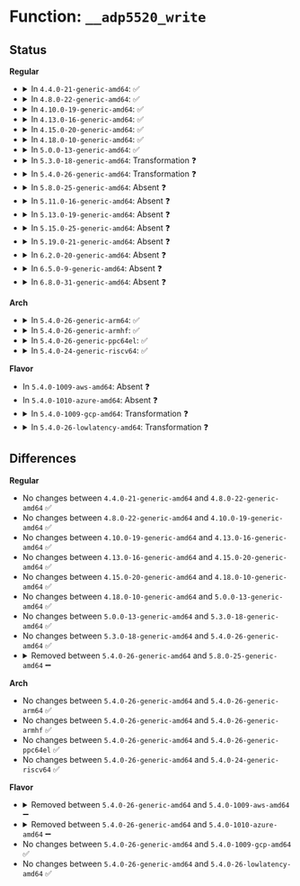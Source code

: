 # Function: <code>__adp5520_write</code>

## Status
<b>Regular</b>
<ul>
<li>
<details>
<summary>In <code>4.4.0-21-generic-amd64</code>: ✅</summary>

```c
int __adp5520_write(struct i2c_client * client, int reg, uint8_t val)
```

```json
{
  "name": "__adp5520_write",
  "collision_type": "Unique Static",
  "inline_type": "No",
  "funcs": [
    {
      "addr": 18446744071584689728,
      "name": "__adp5520_write",
      "external": false,
      "loc": "drivers/mfd/adp5520.c:56",
      "file": "drivers/mfd/adp5520.c",
      "inline": "seen, unknown",
      "caller_inline": [],
      "caller_func": [
        "drivers/mfd/adp5520.c:adp5520_resume",
        "drivers/mfd/adp5520.c:adp5520_suspend",
        "drivers/mfd/adp5520.c:adp5520_set_bits",
        "drivers/mfd/adp5520.c:adp5520_clr_bits",
        "drivers/mfd/adp5520.c:adp5520_remove",
        "drivers/mfd/adp5520.c:adp5520_probe",
        "drivers/mfd/adp5520.c:adp5520_irq_thread"
      ]
    }
  ],
  "symbols": [
    {
      "addr": 18446744071584689728,
      "name": "__adp5520_write",
      "section": ".text",
      "bind": "STB_LOCAL",
      "size": 100
    }
  ]
}
```
</details>
</li>
<li>
<details>
<summary>In <code>4.8.0-22-generic-amd64</code>: ✅</summary>

```c
int __adp5520_write(struct i2c_client * client, int reg, uint8_t val)
```

```json
{
  "name": "__adp5520_write",
  "collision_type": "Unique Static",
  "inline_type": "No",
  "funcs": [
    {
      "addr": 18446744071585037456,
      "name": "__adp5520_write",
      "external": false,
      "loc": "drivers/mfd/adp5520.c:56",
      "file": "drivers/mfd/adp5520.c",
      "inline": "seen, unknown",
      "caller_inline": [],
      "caller_func": [
        "drivers/mfd/adp5520.c:adp5520_resume",
        "drivers/mfd/adp5520.c:adp5520_suspend",
        "drivers/mfd/adp5520.c:adp5520_remove",
        "drivers/mfd/adp5520.c:adp5520_probe",
        "drivers/mfd/adp5520.c:adp5520_irq_thread",
        "drivers/mfd/adp5520.c:adp5520_clr_bits",
        "drivers/mfd/adp5520.c:adp5520_set_bits"
      ]
    }
  ],
  "symbols": [
    {
      "addr": 18446744071585037456,
      "name": "__adp5520_write",
      "section": ".text",
      "bind": "STB_LOCAL",
      "size": 94
    }
  ]
}
```
</details>
</li>
<li>
<details>
<summary>In <code>4.10.0-19-generic-amd64</code>: ✅</summary>

```c
int __adp5520_write(struct i2c_client * client, int reg, uint8_t val)
```

```json
{
  "name": "__adp5520_write",
  "collision_type": "Unique Static",
  "inline_type": "No",
  "funcs": [
    {
      "addr": 18446744071585221280,
      "name": "__adp5520_write",
      "external": false,
      "loc": "drivers/mfd/adp5520.c:56",
      "file": "drivers/mfd/adp5520.c",
      "inline": "seen, unknown",
      "caller_inline": [],
      "caller_func": [
        "drivers/mfd/adp5520.c:adp5520_resume",
        "drivers/mfd/adp5520.c:adp5520_suspend",
        "drivers/mfd/adp5520.c:adp5520_remove",
        "drivers/mfd/adp5520.c:adp5520_probe",
        "drivers/mfd/adp5520.c:adp5520_irq_thread",
        "drivers/mfd/adp5520.c:adp5520_clr_bits",
        "drivers/mfd/adp5520.c:adp5520_set_bits"
      ]
    }
  ],
  "symbols": [
    {
      "addr": 18446744071585221280,
      "name": "__adp5520_write",
      "section": ".text",
      "bind": "STB_LOCAL",
      "size": 94
    }
  ]
}
```
</details>
</li>
<li>
<details>
<summary>In <code>4.13.0-16-generic-amd64</code>: ✅</summary>

```c
int __adp5520_write(struct i2c_client * client, int reg, uint8_t val)
```

```json
{
  "name": "__adp5520_write",
  "collision_type": "Unique Static",
  "inline_type": "No",
  "funcs": [
    {
      "addr": 18446744071585303184,
      "name": "__adp5520_write",
      "external": false,
      "loc": "drivers/mfd/adp5520.c:56",
      "file": "drivers/mfd/adp5520.c",
      "inline": "seen, unknown",
      "caller_inline": [],
      "caller_func": [
        "drivers/mfd/adp5520.c:adp5520_resume",
        "drivers/mfd/adp5520.c:adp5520_suspend",
        "drivers/mfd/adp5520.c:adp5520_remove",
        "drivers/mfd/adp5520.c:adp5520_probe",
        "drivers/mfd/adp5520.c:adp5520_irq_thread",
        "drivers/mfd/adp5520.c:adp5520_clr_bits",
        "drivers/mfd/adp5520.c:adp5520_set_bits"
      ]
    }
  ],
  "symbols": [
    {
      "addr": 18446744071585303184,
      "name": "__adp5520_write",
      "section": ".text",
      "bind": "STB_LOCAL",
      "size": 94
    }
  ]
}
```
</details>
</li>
<li>
<details>
<summary>In <code>4.15.0-20-generic-amd64</code>: ✅</summary>

```c
int __adp5520_write(struct i2c_client * client, int reg, uint8_t val)
```

```json
{
  "name": "__adp5520_write",
  "collision_type": "Unique Static",
  "inline_type": "No",
  "funcs": [
    {
      "addr": 18446744071585731488,
      "name": "__adp5520_write",
      "external": false,
      "loc": "drivers/mfd/adp5520.c:56",
      "file": "drivers/mfd/adp5520.c",
      "inline": "seen, unknown",
      "caller_inline": [],
      "caller_func": [
        "drivers/mfd/adp5520.c:adp5520_resume",
        "drivers/mfd/adp5520.c:adp5520_suspend",
        "drivers/mfd/adp5520.c:adp5520_remove",
        "drivers/mfd/adp5520.c:adp5520_probe",
        "drivers/mfd/adp5520.c:adp5520_irq_thread",
        "drivers/mfd/adp5520.c:adp5520_clr_bits",
        "drivers/mfd/adp5520.c:adp5520_set_bits"
      ]
    }
  ],
  "symbols": [
    {
      "addr": 18446744071585731488,
      "name": "__adp5520_write",
      "section": ".text",
      "bind": "STB_LOCAL",
      "size": 94
    }
  ]
}
```
</details>
</li>
<li>
<details>
<summary>In <code>4.18.0-10-generic-amd64</code>: ✅</summary>

```c
int __adp5520_write(struct i2c_client * client, int reg, uint8_t val)
```

```json
{
  "name": "__adp5520_write",
  "collision_type": "Unique Static",
  "inline_type": "No",
  "funcs": [
    {
      "addr": 18446744071585977536,
      "name": "__adp5520_write",
      "external": false,
      "loc": "drivers/mfd/adp5520.c:56",
      "file": "drivers/mfd/adp5520.c",
      "inline": "seen, unknown",
      "caller_inline": [],
      "caller_func": [
        "drivers/mfd/adp5520.c:adp5520_resume",
        "drivers/mfd/adp5520.c:adp5520_suspend",
        "drivers/mfd/adp5520.c:adp5520_remove",
        "drivers/mfd/adp5520.c:adp5520_probe",
        "drivers/mfd/adp5520.c:adp5520_irq_thread",
        "drivers/mfd/adp5520.c:adp5520_clr_bits",
        "drivers/mfd/adp5520.c:adp5520_set_bits"
      ]
    }
  ],
  "symbols": [
    {
      "addr": 18446744071585977536,
      "name": "__adp5520_write",
      "section": ".text",
      "bind": "STB_LOCAL",
      "size": 94
    }
  ]
}
```
</details>
</li>
<li>
<details>
<summary>In <code>5.0.0-13-generic-amd64</code>: ✅</summary>

```c
int __adp5520_write(struct i2c_client * client, int reg, uint8_t val)
```

```json
{
  "name": "__adp5520_write",
  "collision_type": "Unique Static",
  "inline_type": "No",
  "funcs": [
    {
      "addr": 18446744071586114176,
      "name": "__adp5520_write",
      "external": false,
      "loc": "drivers/mfd/adp5520.c:56",
      "file": "drivers/mfd/adp5520.c",
      "inline": "seen, unknown",
      "caller_inline": [],
      "caller_func": [
        "drivers/mfd/adp5520.c:adp5520_resume",
        "drivers/mfd/adp5520.c:adp5520_suspend",
        "drivers/mfd/adp5520.c:adp5520_remove",
        "drivers/mfd/adp5520.c:adp5520_probe",
        "drivers/mfd/adp5520.c:adp5520_irq_thread",
        "drivers/mfd/adp5520.c:adp5520_clr_bits",
        "drivers/mfd/adp5520.c:adp5520_set_bits"
      ]
    }
  ],
  "symbols": [
    {
      "addr": 18446744071586114176,
      "name": "__adp5520_write",
      "section": ".text",
      "bind": "STB_LOCAL",
      "size": 94
    }
  ]
}
```
</details>
</li>
<li>
<details>
<summary>In <code>5.3.0-18-generic-amd64</code>: Transformation ❓</summary>

```c
int __adp5520_write(struct i2c_client * client, int reg, uint8_t val)
```

```json
{
  "name": "__adp5520_write",
  "collision_type": "Unique Static",
  "inline_type": "No",
  "funcs": [
    {
      "addr": 0,
      "name": "__adp5520_write",
      "external": false,
      "loc": "drivers/mfd/adp5520.c:57",
      "file": "drivers/mfd/adp5520.c",
      "inline": "seen, unknown",
      "caller_inline": [],
      "caller_func": [
        "drivers/mfd/adp5520.c:adp5520_resume",
        "drivers/mfd/adp5520.c:adp5520_suspend",
        "drivers/mfd/adp5520.c:adp5520_probe",
        "drivers/mfd/adp5520.c:adp5520_irq_thread",
        "drivers/mfd/adp5520.c:adp5520_clr_bits",
        "drivers/mfd/adp5520.c:adp5520_set_bits"
      ]
    }
  ],
  "symbols": [
    {
      "addr": 18446744071586349520,
      "name": "__adp5520_write",
      "section": ".text",
      "bind": "STB_LOCAL",
      "size": 61
    },
    {
      "addr": 18446744071586351297,
      "name": "__adp5520_write.cold",
      "section": ".text",
      "bind": "STB_LOCAL",
      "size": 33
    }
  ]
}
```
</details>
</li>
<li>
<details>
<summary>In <code>5.4.0-26-generic-amd64</code>: Transformation ❓</summary>

```c
int __adp5520_write(struct i2c_client * client, int reg, uint8_t val)
```

```json
{
  "name": "__adp5520_write",
  "collision_type": "Unique Static",
  "inline_type": "No",
  "funcs": [
    {
      "addr": 0,
      "name": "__adp5520_write",
      "external": false,
      "loc": "drivers/mfd/adp5520.c:57",
      "file": "drivers/mfd/adp5520.c",
      "inline": "seen, unknown",
      "caller_inline": [],
      "caller_func": [
        "drivers/mfd/adp5520.c:adp5520_resume",
        "drivers/mfd/adp5520.c:adp5520_suspend",
        "drivers/mfd/adp5520.c:adp5520_probe",
        "drivers/mfd/adp5520.c:adp5520_irq_thread",
        "drivers/mfd/adp5520.c:adp5520_clr_bits",
        "drivers/mfd/adp5520.c:adp5520_set_bits"
      ]
    }
  ],
  "symbols": [
    {
      "addr": 18446744071586497568,
      "name": "__adp5520_write",
      "section": ".text",
      "bind": "STB_LOCAL",
      "size": 61
    },
    {
      "addr": 18446744071586499345,
      "name": "__adp5520_write.cold",
      "section": ".text",
      "bind": "STB_LOCAL",
      "size": 33
    }
  ]
}
```
</details>
</li>
<li>
<details>
<summary>In <code>5.8.0-25-generic-amd64</code>: Absent ❓</summary>

```json
{
  "name": "__adp5520_write",
  "collision_type": "Unique Static",
  "inline_type": "Full",
  "funcs": [
    {
      "addr": 18446744071587276556,
      "name": "__adp5520_write",
      "external": false,
      "loc": "drivers/mfd/adp5520.c:57",
      "file": "drivers/mfd/adp5520.c",
      "inline": "not declared, inlined",
      "caller_inline": [
        "drivers/mfd/adp5520.c:adp5520_resume",
        "drivers/mfd/adp5520.c:adp5520_suspend",
        "drivers/mfd/adp5520.c:adp5520_probe",
        "drivers/mfd/adp5520.c:adp5520_irq_thread",
        "drivers/mfd/adp5520.c:adp5520_clr_bits",
        "drivers/mfd/adp5520.c:adp5520_set_bits"
      ],
      "caller_func": []
    }
  ],
  "symbols": []
}
```
</details>
</li>
<li>
<details>
<summary>In <code>5.11.0-16-generic-amd64</code>: Absent ❓</summary>

```json
{
  "name": "__adp5520_write",
  "collision_type": "Unique Static",
  "inline_type": "Full",
  "funcs": [
    {
      "addr": 18446744071587340348,
      "name": "__adp5520_write",
      "external": false,
      "loc": "drivers/mfd/adp5520.c:57",
      "file": "drivers/mfd/adp5520.c",
      "inline": "not declared, inlined",
      "caller_inline": [
        "drivers/mfd/adp5520.c:adp5520_resume",
        "drivers/mfd/adp5520.c:adp5520_suspend",
        "drivers/mfd/adp5520.c:adp5520_probe",
        "drivers/mfd/adp5520.c:adp5520_irq_thread",
        "drivers/mfd/adp5520.c:adp5520_clr_bits",
        "drivers/mfd/adp5520.c:adp5520_set_bits"
      ],
      "caller_func": []
    }
  ],
  "symbols": []
}
```
</details>
</li>
<li>
<details>
<summary>In <code>5.13.0-19-generic-amd64</code>: Absent ❓</summary>

```json
{
  "name": "__adp5520_write",
  "collision_type": "Unique Static",
  "inline_type": "Full",
  "funcs": [
    {
      "addr": 18446744071587223388,
      "name": "__adp5520_write",
      "external": false,
      "loc": "drivers/mfd/adp5520.c:57",
      "file": "drivers/mfd/adp5520.c",
      "inline": "not declared, inlined",
      "caller_inline": [
        "drivers/mfd/adp5520.c:adp5520_resume",
        "drivers/mfd/adp5520.c:adp5520_suspend",
        "drivers/mfd/adp5520.c:adp5520_probe",
        "drivers/mfd/adp5520.c:adp5520_irq_thread",
        "drivers/mfd/adp5520.c:adp5520_clr_bits",
        "drivers/mfd/adp5520.c:adp5520_set_bits"
      ],
      "caller_func": []
    }
  ],
  "symbols": []
}
```
</details>
</li>
<li>
<details>
<summary>In <code>5.15.0-25-generic-amd64</code>: Absent ❓</summary>

```json
{
  "name": "__adp5520_write",
  "collision_type": "Unique Static",
  "inline_type": "Full",
  "funcs": [
    {
      "addr": 18446744071587788028,
      "name": "__adp5520_write",
      "external": false,
      "loc": "drivers/mfd/adp5520.c:57",
      "file": "drivers/mfd/adp5520.c",
      "inline": "not declared, inlined",
      "caller_inline": [
        "drivers/mfd/adp5520.c:adp5520_resume",
        "drivers/mfd/adp5520.c:adp5520_suspend",
        "drivers/mfd/adp5520.c:adp5520_probe",
        "drivers/mfd/adp5520.c:adp5520_irq_thread",
        "drivers/mfd/adp5520.c:adp5520_clr_bits",
        "drivers/mfd/adp5520.c:adp5520_set_bits"
      ],
      "caller_func": []
    }
  ],
  "symbols": []
}
```
</details>
</li>
<li>
<details>
<summary>In <code>5.19.0-21-generic-amd64</code>: Absent ❓</summary>

```json
{
  "name": "__adp5520_write",
  "collision_type": "Unique Static",
  "inline_type": "Full",
  "funcs": [
    {
      "addr": 18446744071589135515,
      "name": "__adp5520_write",
      "external": false,
      "loc": "drivers/mfd/adp5520.c:57",
      "file": "drivers/mfd/adp5520.c",
      "inline": "not declared, inlined",
      "caller_inline": [
        "drivers/mfd/adp5520.c:adp5520_resume",
        "drivers/mfd/adp5520.c:adp5520_suspend",
        "drivers/mfd/adp5520.c:adp5520_probe",
        "drivers/mfd/adp5520.c:adp5520_irq_thread",
        "drivers/mfd/adp5520.c:adp5520_clr_bits",
        "drivers/mfd/adp5520.c:adp5520_set_bits"
      ],
      "caller_func": []
    }
  ],
  "symbols": []
}
```
</details>
</li>
<li>
<details>
<summary>In <code>6.2.0-20-generic-amd64</code>: Absent ❓</summary>

```json
{
  "name": "__adp5520_write",
  "collision_type": "Unique Static",
  "inline_type": "Full",
  "funcs": [
    {
      "addr": 18446744071590680139,
      "name": "__adp5520_write",
      "external": false,
      "loc": "drivers/mfd/adp5520.c:57",
      "file": "drivers/mfd/adp5520.c",
      "inline": "not declared, inlined",
      "caller_inline": [
        "drivers/mfd/adp5520.c:adp5520_resume",
        "drivers/mfd/adp5520.c:adp5520_suspend",
        "drivers/mfd/adp5520.c:adp5520_probe",
        "drivers/mfd/adp5520.c:adp5520_irq_thread",
        "drivers/mfd/adp5520.c:adp5520_clr_bits",
        "drivers/mfd/adp5520.c:adp5520_set_bits"
      ],
      "caller_func": []
    }
  ],
  "symbols": []
}
```
</details>
</li>
<li>
<details>
<summary>In <code>6.5.0-9-generic-amd64</code>: Absent ❓</summary>

```json
{
  "name": "__adp5520_write",
  "collision_type": "Unique Static",
  "inline_type": "Full",
  "funcs": [
    {
      "addr": 18446744071591021206,
      "name": "__adp5520_write",
      "external": false,
      "loc": "drivers/mfd/adp5520.c:57",
      "file": "drivers/mfd/adp5520.c",
      "inline": "not declared, inlined",
      "caller_inline": [
        "drivers/mfd/adp5520.c:adp5520_resume",
        "drivers/mfd/adp5520.c:adp5520_suspend",
        "drivers/mfd/adp5520.c:adp5520_probe",
        "drivers/mfd/adp5520.c:adp5520_irq_thread",
        "drivers/mfd/adp5520.c:adp5520_clr_bits",
        "drivers/mfd/adp5520.c:adp5520_set_bits"
      ],
      "caller_func": []
    }
  ],
  "symbols": []
}
```
</details>
</li>
<li>
<details>
<summary>In <code>6.8.0-31-generic-amd64</code>: Absent ❓</summary>

```json
{
  "name": "__adp5520_write",
  "collision_type": "Unique Static",
  "inline_type": "Full",
  "funcs": [
    {
      "addr": 18446744071591365254,
      "name": "__adp5520_write",
      "external": false,
      "loc": "drivers/mfd/adp5520.c:57",
      "file": "drivers/mfd/adp5520.c",
      "inline": "not declared, inlined",
      "caller_inline": [
        "drivers/mfd/adp5520.c:adp5520_resume",
        "drivers/mfd/adp5520.c:adp5520_suspend",
        "drivers/mfd/adp5520.c:adp5520_probe",
        "drivers/mfd/adp5520.c:adp5520_irq_thread",
        "drivers/mfd/adp5520.c:adp5520_clr_bits",
        "drivers/mfd/adp5520.c:adp5520_set_bits"
      ],
      "caller_func": []
    }
  ],
  "symbols": []
}
```
</details>
</li>
</ul>
<b>Arch</b>
<ul>
<li>
<details>
<summary>In <code>5.4.0-26-generic-arm64</code>: ✅</summary>

```c
int __adp5520_write(struct i2c_client * client, int reg, uint8_t val)
```

```json
{
  "name": "__adp5520_write",
  "collision_type": "Unique Static",
  "inline_type": "No",
  "funcs": [
    {
      "addr": 18446603336499374040,
      "name": "__adp5520_write",
      "external": false,
      "loc": "drivers/mfd/adp5520.c:57",
      "file": "drivers/mfd/adp5520.c",
      "inline": "seen, unknown",
      "caller_inline": [],
      "caller_func": [
        "drivers/mfd/adp5520.c:adp5520_resume",
        "drivers/mfd/adp5520.c:adp5520_suspend",
        "drivers/mfd/adp5520.c:adp5520_probe",
        "drivers/mfd/adp5520.c:adp5520_irq_thread",
        "drivers/mfd/adp5520.c:adp5520_clr_bits",
        "drivers/mfd/adp5520.c:adp5520_set_bits"
      ]
    }
  ],
  "symbols": [
    {
      "addr": 18446603336499374040,
      "name": "__adp5520_write",
      "section": ".text",
      "bind": "STB_LOCAL",
      "size": 112
    }
  ]
}
```
</details>
</li>
<li>
<details>
<summary>In <code>5.4.0-26-generic-armhf</code>: ✅</summary>

```c
int __adp5520_write(struct i2c_client * client, int reg, uint8_t val)
```

```json
{
  "name": "__adp5520_write",
  "collision_type": "Unique Static",
  "inline_type": "No",
  "funcs": [
    {
      "addr": 3231921484,
      "name": "__adp5520_write",
      "external": false,
      "loc": "drivers/mfd/adp5520.c:57",
      "file": "drivers/mfd/adp5520.c",
      "inline": "seen, unknown",
      "caller_inline": [],
      "caller_func": [
        "drivers/mfd/adp5520.c:adp5520_resume",
        "drivers/mfd/adp5520.c:adp5520_suspend",
        "drivers/mfd/adp5520.c:adp5520_probe",
        "drivers/mfd/adp5520.c:adp5520_irq_thread",
        "drivers/mfd/adp5520.c:adp5520_clr_bits",
        "drivers/mfd/adp5520.c:adp5520_set_bits"
      ]
    }
  ],
  "symbols": [
    {
      "addr": 3231921484,
      "name": "__adp5520_write",
      "section": ".text",
      "bind": "STB_LOCAL",
      "size": 88
    }
  ]
}
```
</details>
</li>
<li>
<details>
<summary>In <code>5.4.0-26-generic-ppc64el</code>: ✅</summary>

```c
int __adp5520_write(struct i2c_client * client, int reg, uint8_t val)
```

```json
{
  "name": "__adp5520_write",
  "collision_type": "Unique Static",
  "inline_type": "No",
  "funcs": [
    {
      "addr": 13835058055292608544,
      "name": "__adp5520_write",
      "external": false,
      "loc": "drivers/mfd/adp5520.c:57",
      "file": "drivers/mfd/adp5520.c",
      "inline": "seen, unknown",
      "caller_inline": [],
      "caller_func": [
        "drivers/mfd/adp5520.c:adp5520_resume",
        "drivers/mfd/adp5520.c:adp5520_suspend",
        "drivers/mfd/adp5520.c:adp5520_probe",
        "drivers/mfd/adp5520.c:adp5520_irq_thread",
        "drivers/mfd/adp5520.c:adp5520_clr_bits",
        "drivers/mfd/adp5520.c:adp5520_set_bits"
      ]
    }
  ],
  "symbols": [
    {
      "addr": 13835058055292608544,
      "name": "__adp5520_write",
      "section": ".text",
      "bind": "STB_LOCAL",
      "size": 152
    }
  ]
}
```
</details>
</li>
<li>
<details>
<summary>In <code>5.4.0-24-generic-riscv64</code>: ✅</summary>

```c
int __adp5520_write(struct i2c_client * client, int reg, uint8_t val)
```

```json
{
  "name": "__adp5520_write",
  "collision_type": "Unique Static",
  "inline_type": "No",
  "funcs": [
    {
      "addr": 18446743936276611560,
      "name": "__adp5520_write",
      "external": false,
      "loc": "drivers/mfd/adp5520.c:57",
      "file": "drivers/mfd/adp5520.c",
      "inline": "seen, unknown",
      "caller_inline": [],
      "caller_func": [
        "drivers/mfd/adp5520.c:adp5520_probe",
        "drivers/mfd/adp5520.c:adp5520_irq_thread",
        "drivers/mfd/adp5520.c:adp5520_clr_bits",
        "drivers/mfd/adp5520.c:adp5520_set_bits"
      ]
    }
  ],
  "symbols": [
    {
      "addr": 18446743936276611560,
      "name": "__adp5520_write",
      "section": ".text",
      "bind": "STB_LOCAL",
      "size": 100
    }
  ]
}
```
</details>
</li>
</ul>
<b>Flavor</b>
<ul>
<li>
In <code>5.4.0-1009-aws-amd64</code>: Absent ❓
</li>
<li>
In <code>5.4.0-1010-azure-amd64</code>: Absent ❓
</li>
<li>
<details>
<summary>In <code>5.4.0-1009-gcp-amd64</code>: Transformation ❓</summary>

```c
int __adp5520_write(struct i2c_client * client, int reg, uint8_t val)
```

```json
{
  "name": "__adp5520_write",
  "collision_type": "Unique Static",
  "inline_type": "No",
  "funcs": [
    {
      "addr": 0,
      "name": "__adp5520_write",
      "external": false,
      "loc": "drivers/mfd/adp5520.c:57",
      "file": "drivers/mfd/adp5520.c",
      "inline": "seen, unknown",
      "caller_inline": [],
      "caller_func": [
        "drivers/mfd/adp5520.c:adp5520_resume",
        "drivers/mfd/adp5520.c:adp5520_suspend",
        "drivers/mfd/adp5520.c:adp5520_probe",
        "drivers/mfd/adp5520.c:adp5520_irq_thread",
        "drivers/mfd/adp5520.c:adp5520_clr_bits",
        "drivers/mfd/adp5520.c:adp5520_set_bits"
      ]
    }
  ],
  "symbols": [
    {
      "addr": 18446744071586445536,
      "name": "__adp5520_write",
      "section": ".text",
      "bind": "STB_LOCAL",
      "size": 61
    },
    {
      "addr": 18446744071586447313,
      "name": "__adp5520_write.cold",
      "section": ".text",
      "bind": "STB_LOCAL",
      "size": 33
    }
  ]
}
```
</details>
</li>
<li>
<details>
<summary>In <code>5.4.0-26-lowlatency-amd64</code>: Transformation ❓</summary>

```c
int __adp5520_write(struct i2c_client * client, int reg, uint8_t val)
```

```json
{
  "name": "__adp5520_write",
  "collision_type": "Unique Static",
  "inline_type": "No",
  "funcs": [
    {
      "addr": 0,
      "name": "__adp5520_write",
      "external": false,
      "loc": "drivers/mfd/adp5520.c:57",
      "file": "drivers/mfd/adp5520.c",
      "inline": "seen, unknown",
      "caller_inline": [],
      "caller_func": [
        "drivers/mfd/adp5520.c:adp5520_resume",
        "drivers/mfd/adp5520.c:adp5520_suspend",
        "drivers/mfd/adp5520.c:adp5520_probe",
        "drivers/mfd/adp5520.c:adp5520_irq_thread",
        "drivers/mfd/adp5520.c:adp5520_clr_bits",
        "drivers/mfd/adp5520.c:adp5520_set_bits"
      ]
    }
  ],
  "symbols": [
    {
      "addr": 18446744071586557216,
      "name": "__adp5520_write",
      "section": ".text",
      "bind": "STB_LOCAL",
      "size": 61
    },
    {
      "addr": 18446744071586558993,
      "name": "__adp5520_write.cold",
      "section": ".text",
      "bind": "STB_LOCAL",
      "size": 33
    }
  ]
}
```
</details>
</li>
</ul>

## Differences
<b>Regular</b>
<ul>
<li>
No changes between <code>4.4.0-21-generic-amd64</code> and <code>4.8.0-22-generic-amd64</code> ✅
</li>
<li>
No changes between <code>4.8.0-22-generic-amd64</code> and <code>4.10.0-19-generic-amd64</code> ✅
</li>
<li>
No changes between <code>4.10.0-19-generic-amd64</code> and <code>4.13.0-16-generic-amd64</code> ✅
</li>
<li>
No changes between <code>4.13.0-16-generic-amd64</code> and <code>4.15.0-20-generic-amd64</code> ✅
</li>
<li>
No changes between <code>4.15.0-20-generic-amd64</code> and <code>4.18.0-10-generic-amd64</code> ✅
</li>
<li>
No changes between <code>4.18.0-10-generic-amd64</code> and <code>5.0.0-13-generic-amd64</code> ✅
</li>
<li>
No changes between <code>5.0.0-13-generic-amd64</code> and <code>5.3.0-18-generic-amd64</code> ✅
</li>
<li>
No changes between <code>5.3.0-18-generic-amd64</code> and <code>5.4.0-26-generic-amd64</code> ✅
</li>
<li>
<details>
<summary>Removed between <code>5.4.0-26-generic-amd64</code> and <code>5.8.0-25-generic-amd64</code> ➖</summary>

```c
int __adp5520_write(struct i2c_client * client, int reg, uint8_t val)
```
</details>
</li>
</ul>
<b>Arch</b>
<ul>
<li>
No changes between <code>5.4.0-26-generic-amd64</code> and <code>5.4.0-26-generic-arm64</code> ✅
</li>
<li>
No changes between <code>5.4.0-26-generic-amd64</code> and <code>5.4.0-26-generic-armhf</code> ✅
</li>
<li>
No changes between <code>5.4.0-26-generic-amd64</code> and <code>5.4.0-26-generic-ppc64el</code> ✅
</li>
<li>
No changes between <code>5.4.0-26-generic-amd64</code> and <code>5.4.0-24-generic-riscv64</code> ✅
</li>
</ul>
<b>Flavor</b>
<ul>
<li>
<details>
<summary>Removed between <code>5.4.0-26-generic-amd64</code> and <code>5.4.0-1009-aws-amd64</code> ➖</summary>

```c
int __adp5520_write(struct i2c_client * client, int reg, uint8_t val)
```
</details>
</li>
<li>
<details>
<summary>Removed between <code>5.4.0-26-generic-amd64</code> and <code>5.4.0-1010-azure-amd64</code> ➖</summary>

```c
int __adp5520_write(struct i2c_client * client, int reg, uint8_t val)
```
</details>
</li>
<li>
No changes between <code>5.4.0-26-generic-amd64</code> and <code>5.4.0-1009-gcp-amd64</code> ✅
</li>
<li>
No changes between <code>5.4.0-26-generic-amd64</code> and <code>5.4.0-26-lowlatency-amd64</code> ✅
</li>
</ul>
